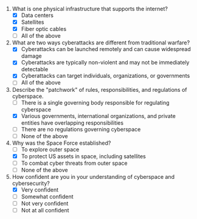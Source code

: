 1. What is one physical infrastructure that supports the internet?
   - [x] Data centers
   - [x] Satellites
   - [x] Fiber optic cables
   - [ ] All of the above

2. What are two ways cyberattacks are different from traditional warfare?
   - [x] Cyberattacks can be launched remotely and can cause widespread damage
   - [x] Cyberattacks are typically non-violent and may not be immediately detectable
   - [x] Cyberattacks can target individuals, organizations, or governments
   - [ ] All of the above

3. Describe the "patchwork" of rules, responsibilities, and regulations of cyberspace.
   - [ ] There is a single governing body responsible for regulating cyberspace
   - [x] Various governments, international organizations, and private entities have overlapping responsibilities
   - [ ] There are no regulations governing cyberspace
   - [ ] None of the above

4. Why was the Space Force established?
   - [ ] To explore outer space
   - [x] To protect US assets in space, including satellites
   - [ ] To combat cyber threats from outer space
   - [ ] None of the above

5. How confident are you in your understanding of cyberspace and cybersecurity?
   - [x] Very confident
   - [ ] Somewhat confident
   - [ ] Not very confident
   - [ ] Not at all confident

